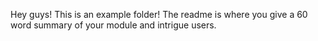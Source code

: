 Hey guys! This is an example folder! The readme is where you give a 60 word summary of your module and intrigue users. 
